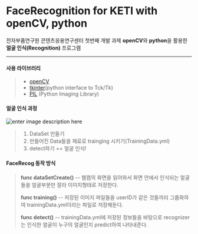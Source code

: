 FaceRecognition for KETI with openCV, python
===================

전자부품연구원 콘텐츠응용연구센터 첫번째 개발 과제
**openCV**와 **python**을 활용한 **얼굴 인식(Recognition)** 프로그램

----------


#### <i class="icon-file"></i> 사용 라이브러리
> - [openCV](http://opencv.org/)
> - [tkinter](https://docs.python.org/2/library/tkinter.html)(python interface to Tck/Tk)
> - [PIL](http://www.pythonware.com/products/pil/) (Python Imaging Library)
>


#### <i class="icon-file"></i> 얼굴 인식 과정
![enter image description here](https://raw.githubusercontent.com/cmusatyalab/openface/master/images/summary.jpg)
 >1. DataSet 만들기 
 >2. 만들어진 Data들을 재료로 trainging 시키기(TrainingData.yml)
 >3. detect하기 == 얼굴 인식!


#### <i class="icon-file"></i>FaceRecog 동작 방식
> **func dataSetCreate()** 
>--  웹캠의 화면을 읽어와서 화면 안에서 인식되는 얼굴들을 얼굴부분만 잘라 이미지형태로 저장한다.
> 
> 
>**func training()** 
>--  저장된 이미지 파일들을 userID가 같은 것들끼리 그룹화하여 trainingData.yml이라는 파일로 저장해둔다.
>
> **func detect()** 
>--  trainingData.yml에 저장된 정보들을 바탕으로 recognizer는 인식한 얼굴이 누구의 얼굴인지 predict하여 나타내준다. 
>
